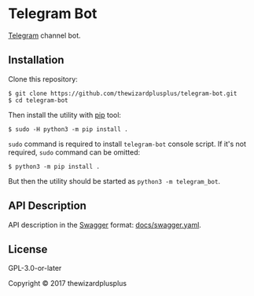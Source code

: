 # Telegram Bot

[Telegram](https://telegram.org/) channel bot.

## Installation

Clone this repository:

```
$ git clone https://github.com/thewizardplusplus/telegram-bot.git
$ cd telegram-bot
```

Then install the utility with [pip](https://pip.pypa.io/) tool:

```
$ sudo -H python3 -m pip install .
```

`sudo` command is required to install `telegram-bot` console script. If it's not required, `sudo` command can be omitted:

```
$ python3 -m pip install .
```

But then the utility should be started as `python3 -m telegram_bot`.

## API Description

API description in the [Swagger](http://swagger.io/) format: [docs/swagger.yaml](docs/swagger.yaml).

## License

GPL-3.0-or-later

Copyright &copy; 2017 thewizardplusplus
